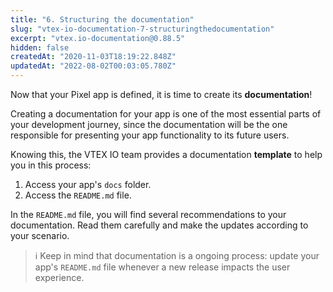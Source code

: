 ```yaml
---
title: "6. Structuring the documentation"
slug: "vtex-io-documentation-7-structuringthedocumentation"
excerpt: "vtex.io-documentation@0.88.5"
hidden: false
createdAt: "2020-11-03T18:19:22.848Z"
updatedAt: "2022-08-02T00:03:05.780Z"
---
```

Now that your Pixel app is defined, it is time to create its **documentation**! 

Creating a documentation for your app is one of the most essential parts of your development journey, since the documentation will be the one responsible for presenting your app functionality to its future users.

Knowing this, the VTEX IO team provides a documentation **template** to help you in this process:

1. Access your app's `docs` folder.
2. Access the `README.md` file.

In the `README.md` file, you will find several recommendations to your documentation. Read them carefully and make the updates according to your scenario.  

>ℹ️ Keep in mind that documentation is a ongoing process: update your app's `README.md` file whenever a new release impacts the user experience.